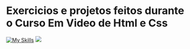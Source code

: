 <h1> Exercicios e projetos feitos durante o Curso Em Video de Html e Css </h1>

[![My Skills](https://skillicons.dev/icons?i=html,css)](https://skillicons.dev)  <img src="https://skillicons.dev/icons?i=git,kubernetes,docker,c,vim" />
